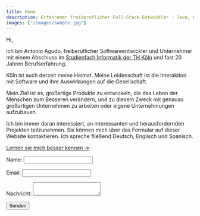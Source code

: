 ```yaml
---
title: Home
description: Erfahrener freiberuflicher Full-Stack Entwickler - Java, Kotlin, Swift, NodeJS 
images: ["/images/sample.jpg"]
---
```


Hi,

ich bin Antonio Agudo, freiberuflicher Softwareentwickler und Unternehmer mit einem Abschluss im [Studienfach Informatik der 
TH Köln](https://www.th-koeln.de/) und fast 20 Jahren Berufserfahrung. 

Köln ist auch derzeit meine Heimat. 
Meine Leidenschaft ist die Interaktion mit Software und ihre Auswirkungen auf die Gesellschaft.
 
Mein Ziel ist es, großartige Produkte zu entwickeln, die das Leben der Menschen zum Besseren verändern, 
und zu diesem Zweck mit genauso großartigen Unternehmen zu arbeiten oder eigene Unternehmungen aufzubauen.

Ich bin immer daran interessiert, an interessanten und herausfordernden Projekten teilzunehmen. 
Sie können mich über das Formular auf dieser Website kontaktieren. 
Ich spreche fließend Deutsch, Englisch und Spanisch.

[Lernen sie mich besser kennen →](/about "Get to know me better")

<form name="contact" method="POST" netlify-honeypot="bot-field" data-netlify="true">
  <p>
    <label for="name">Name: </label>   
    <input type="text" name="name" />
  </p>
  <p>
    <label for="email">Email: </label>
    <input type="email" name="email" />
  </p>
  <p>
    <label for="message">Nachricht: </label>
    <textarea name="message"></textarea>
  </p>
  <p>
    <button type="submit">Senden</button>
  </p>
</form>
